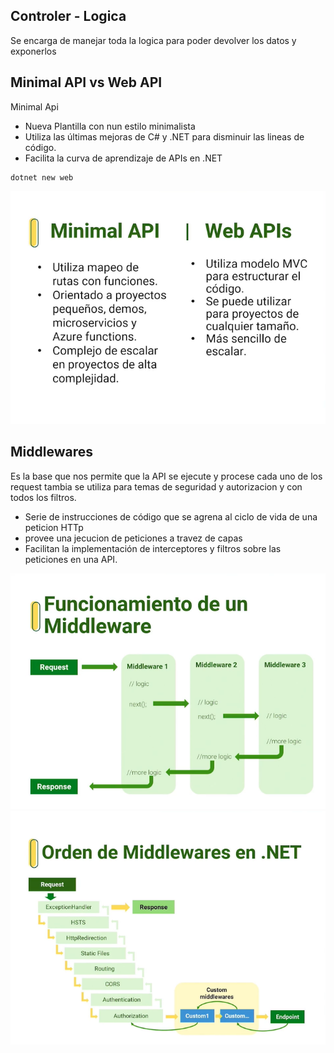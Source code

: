 ## Controler - Logica
Se encarga de manejar toda la logica para poder devolver los datos y exponerlos

## Minimal API vs Web API
 Minimal Api
 * Nueva Plantilla con nun estilo minimalista
 * Utiliza las últimas mejoras de C# y .NET para disminuir las lineas de código.
 * Facilita la curva de aprendizaje de APIs en .NET 

 ```
 dotnet new web
 ```

![minimal Api](public/img/MinimalWebApis.png)

## Middlewares

Es la base que nos permite que la API se ejecute  y procese cada uno de los request tambia se utiliza para temas de seguridad y autorizacion y con todos los filtros. 

* Serie de instrucciones de código que se agrena al ciclo de vida de una peticion HTTp
* provee una jecucion de peticiones a travez de capas
* Facilitan la implementación de interceptores y filtros sobre las peticiones en una API.


![alt text](public/img/FunMiddleware.png)
![alt text](public/img/OrdenMiddlewares.png)